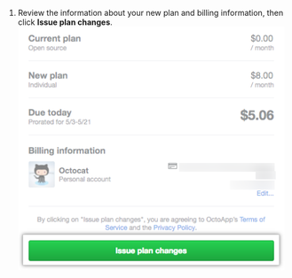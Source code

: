 1. Review the information about your new plan and billing information, then click **Issue plan changes**. ![Summary of your old plan, new plan, and billing information, and Issue plan changes button](/assets/images/help/marketplace/marketplace-issue-plan-changes.png)
